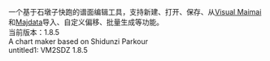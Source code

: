 一个基于石墩子快跑的谱面编辑工具，支持新建、打开、保存、从[Visual Maimai](https://www.bilibili.com/video/BV1zLtveZEKP)和[Majdata](https://majdata.net/)导入、自定义偏移、批量生成等功能。<br>
当前版本：1.8.5<br>
A chart maker based on Shidunzi Parkour<br>
untitled1: VM2SDZ 1.8.5
